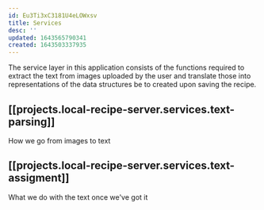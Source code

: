 ```yaml
---
id: Eu3Ti3xC3181U4eLOWxsv
title: Services
desc: ''
updated: 1643565790341
created: 1643503337935
---
```


The service layer in this application consists of the functions required to extract the text from images uploaded by the user and translate those into representations of the data structures be to created upon saving the recipe.

## [[projects.local-recipe-server.services.text-parsing]]
How we go from images to text

## [[projects.local-recipe-server.services.text-assigment]]
What we do with the text once we've got it